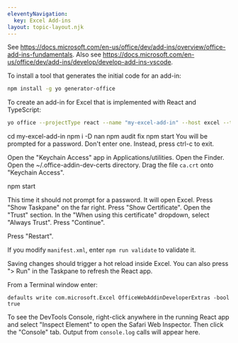 ```yaml
---
eleventyNavigation:
  key: Excel Add-ins
layout: topic-layout.njk
---
```


See <https://docs.microsoft.com/en-us/office/dev/add-ins/overview/office-add-ins-fundamentals>.
Also see <https://docs.microsoft.com/en-us/office/dev/add-ins/develop/develop-add-ins-vscode>.

To install a tool that generates the initial code for an add-in:

```bash
npm install -g yo generator-office
```

To create an add-in for Excel that is implemented with React and TypeScript:

```bash
yo office --projectType react --name "my-excel-add-in" --host excel --ts true
```

cd my-excel-add-in
npm i -D nan
npm audit fix
npm start
You will be prompted for a password.
Don't enter one. Instead, press ctrl-c to exit.

Open the "Keychain Access" app in Applications/utilities.
Open the Finder.
Open the ~/.office-addin-dev-certs directory.
Drag the file `ca.crt` onto "Keychain Access".

npm start

This time it should not prompt for a password.
It will open Excel.
Press "Show Taskpane" on the far right.
Press "Show Certificate".
Open the "Trust" section.
In the "When using this certificate" dropdown, select "Always Trust".
Press "Continue".

Press "Restart".

If you modify `manifest.xml`, enter `npm run validate` to validate it.

Saving changes should trigger a hot reload inside Excel.
You can also press "> Run" in the Taskpane to refresh the React app.

From a Terminal window enter:

```text
defaults write com.microsoft.Excel OfficeWebAddinDeveloperExtras -bool true
```

To see the DevTools Console, right-click anywhere in the running React app
and select "Inspect Element" to open the Safari Web Inspector.
Then click the "Console" tab.
Output from `console.log` calls will appear here.
